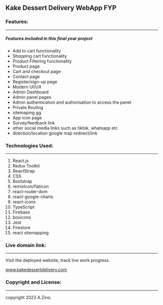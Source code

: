 ## Kake Dessert Delivery WebApp FYP

### Features:

---

##### Features included in this final year project

- Add to cart functionality
- Shopping cart functionality
- Product Filtering functionality
- Product page
- Cart and checkout page
- Contact page
- Register/sign-up page
- Modern  UI/UX
- Admin Dashboard
- Admin panel pages
- Admin authentication and authorisation to access the panel
- Private Routing
- sitemaping gg
- App icon page
- Survey/feedback link 
- other social media links such as tiktok, whatsapp etc
- direction/location google map redirect/link

### Technologies Used:

---

1. React.js
2. Redux Toolkit
3. ReactStrap
4. CSS
5. Bootstrap
6. remixIcon/flaticon
7. react-router-dom
8. react-google-charts
9. react-icons
10. TypeScript
11. Firebase
12. boxicons
13. Jest
14. Firestore
15. react sitemapping

### Live domain link:

---

Visit the deployed website, track live work progress.

www.kakedessertdelivery.com

### Copyright and License:

---

copyright 2023 A.Zino.
